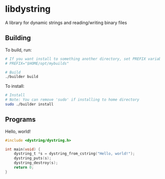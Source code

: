 # libdystring

A library for dynamic strings and reading/writing binary files

## Building

To build, run:

```bash
# If you want install to something another directory, set PREFIX variable
# PREFIX="$HOME/opt/mybuilds"

# Build
./builder build
```

To install:
```bash
# Install
# Note: You can remove 'sudo' if installing to home directory
sudo ./builder install
```

## Programs

Hello, world!

```c
#include <dystring/dystring.h>

int main(void) {
	dystring_t *s = dystring_from_cstring("Hello, world!");
	dystring_puts(s);
	dystring_destroy(s);
	return 0;
}
```
